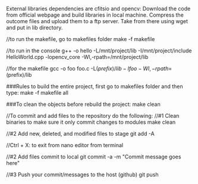 External libraries dependencies are cfitsio and opencv:
Download the code from official webpage and build libraries in local machine.
Compress the outcome files and upload them to a ftp server. 
Take from there using wget and put in lib directory.

//to run the makefile, go to makefiles folder
make -f makefile

//to run in the console
g++ -o hello -L/mnt/project/lib -I/mnt/project/include HelloWorld.cpp -lopencv_core -Wl,-rpath=/mnt/project/lib


//for the makefile
gcc -o foo foo.c -L$(prefix)/lib -lfoo -Wl,-rpath=$(prefix)/lib


###Rules to build the entire project, first go to makefiles folder and then type:
make -f makefile all

###To clean the objects before rebuild the project:
make clean  




//To commit and add files to the repository do the following:
//#1 Clean binaries to make sure it only commit changes to modules
make clean

//#2 Add new, deleted, and modified files to stage
git add -A

//Ctrl + X: to exit from nano editor from terminal

//#2 Add files commit to local
git commit -a -m "Commit message goes here"

//#3 Push your commit/messages to the host (github)
git push
